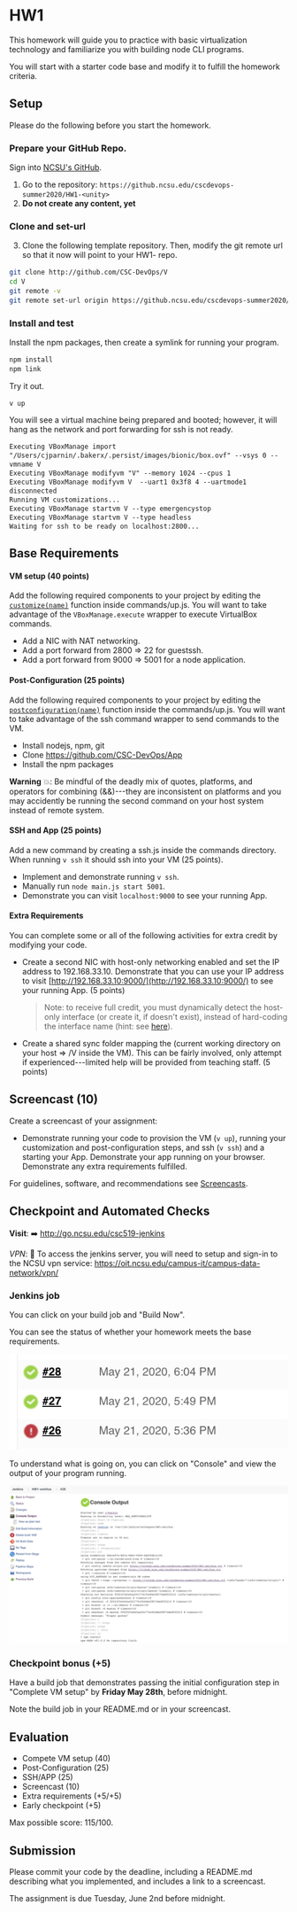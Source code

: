 # HW1

This homework will guide you to practice with basic virtualization technology and familiarize you with building node CLI programs.

You will start with a starter code base and modify it to fulfill the homework criteria.

## Setup

Please do the following before you start the homework.

### Prepare your GitHub Repo.

Sign into [NCSU's GitHub](https://github.ncsu.edu/).

1. Go to the repository: `https://github.ncsu.edu/cscdevops-summer2020/HW1-<unity>`
2. **Do not create any content, yet**
 
### Clone and set-url

3. Clone the following template repository. Then, modify the git remote url so that it now will point to your HW1-<unity> repo.

```bash
git clone http://github.com/CSC-DevOps/V
cd V
git remote -v
git remote set-url origin https://github.ncsu.edu/cscdevops-summer2020/HW1-<unity>
```

### Install and test

Install the npm packages, then create a symlink for running your program.
```bash
npm install
npm link
```

Try it out.
```
v up
```

You will see a virtual machine being prepared and booted; however, it will hang as the network and port forwarding for ssh is not ready.

```
Executing VBoxManage import "/Users/cjparnin/.bakerx/.persist/images/bionic/box.ovf" --vsys 0 --vmname V
Executing VBoxManage modifyvm "V" --memory 1024 --cpus 1
Executing VBoxManage modifyvm V  --uart1 0x3f8 4 --uartmode1 disconnected
Running VM customizations...
Executing VBoxManage startvm V --type emergencystop
Executing VBoxManage startvm V --type headless
Waiting for ssh to be ready on localhost:2800...
```

## Base Requirements

#### VM setup (40 points)

Add the following required components to your project by editing the [`customize(name)`](https://github.com/CSC-DevOps/V/blob/14c48245080b6eb8968175bd07d48a810dc4c3ea/commands/up.js#L92-L95) function inside commands/up.js. You will want to take advantage of the `VBoxManage.execute` wrapper to execute VirtualBox commands.

* Add a NIC with NAT networking.
* Add a port forward from 2800 => 22 for guestssh.
* Add a port forward from 9000 => 5001 for a node application.

#### Post-Configuration (25 points)

Add the following required components to your project by editing the [`postconfiguration(name)`](https://github.com/CSC-DevOps/V/blob/master/commands/up.js#L100) function inside the commands/up.js. You will want to take advantage of the ssh command wrapper to send commands to the VM.

* Install nodejs, npm, git
* Clone https://github.com/CSC-DevOps/App
* Install the npm packages

**Warning** 💥: Be mindful of the deadly mix of quotes, platforms, and operators for combining (&&)---they are inconsistent on platforms and you may accidently be running the second command on your host system instead of remote system.

#### SSH and App (25 points)

Add a new command by creating a ssh.js inside the commands directory. 
When running `v ssh` it should ssh into your VM (25 points).

* Implement and demonstrate running `v ssh`.
* Manually run `node main.js start 5001`.
* Demonstrate you can visit `localhost:9000` to see your running App.

#### Extra Requirements

You can complete some or all of the following activities for extra credit by modifying your code.

* Create a second NIC with host-only networking enabled and set the IP address to 192.168.33.10. Demonstrate that you can use your IP address to visit [http://192.168.33.10:9000/](http://192.168.33.10:9000/) to see your running App. (5 points)
  > Note: to receive full credit, you must dynamically detect the host-only interface (or create it, if doesn't exist), instead of hard-coding the interface name (hint: see [here](https://www.virtualbox.org/manual/ch08.html#idp16668048)).

* Create a shared sync folder mapping the (current working directory on your host => /V inside the VM). This can be fairly involved, only attempt if experienced---limited help will be provided from teaching staff. (5 points)

## Screencast (10)

Create a screencast of your assignment:

* Demonstrate running your code to provision the VM (`v up`), running your customization and post-configuration steps, and ssh (`v ssh`) and a starting your App. Demonstrate your app running on your browser. Demonstrate any extra requirements fulfilled.

For guidelines, software, and recommendations see [Screencasts](Screencasts.md).

## Checkpoint and Automated Checks

**Visit**: ➡️  http://go.ncsu.edu/csc519-jenkins

_VPN_: 🛂 To access the jenkins server, you will need to setup and sign-in to the NCSU vpn service:
https://oit.ncsu.edu/campus-it/campus-data-network/vpn/

### Jenkins job

You can click on your build job and "Build Now".

You can see the status of whether your homework meets the base requirements.

![status](/imgs/success-failure.png)

To understand what is going on, you can click on "Console" and view the output of your program running.

![jenkins](/imgs/jenkins.png)

### Checkpoint bonus (+5)

Have a build job that demonstrates passing the initial configuration step in "Complete VM setup" by **Friday May 28th**, before midnight.

Note the build job in your README.md or in your screencast.

## Evaluation

* Compete VM setup (40)
* Post-Configuration (25)
* SSH/APP (25)
* Screencast (10)
* Extra requirements (+5/+5)
* Early checkpoint (+5)

Max possible score: 115/100.

## Submission

Please commit your code by the deadline, including a README.md describing what you implemented, and includes a link to a screencast.

The assignment is due Tuesday, June 2nd before midnight.
